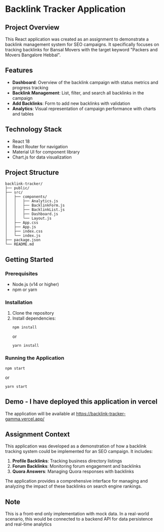 # Backlink Tracker Application

## Project Overview

This React application was created as an assignment to demonstrate a backlink management system for SEO campaigns. It specifically focuses on tracking backlinks for Bansal Movers with the target keyword "Packers and Movers Bangalore Hebbal".

## Features

- **Dashboard**: Overview of the backlink campaign with status metrics and progress tracking
- **Backlink Management**: List, filter, and search all backlinks in the campaign
- **Add Backlinks**: Form to add new backlinks with validation
- **Analytics**: Visual representation of campaign performance with charts and tables

## Technology Stack

- React 18
- React Router for navigation
- Material UI for component library
- Chart.js for data visualization

## Project Structure

```
backlink-tracker/
├── public/
├── src/
│   ├── components/
│   │   ├── Analytics.js
│   │   ├── BacklinkForm.js
│   │   ├── BacklinkList.js
│   │   ├── Dashboard.js
│   │   └── Layout.js
│   ├── App.css
│   ├── App.js
│   ├── index.css
│   └── index.js
├── package.json
└── README.md
```

## Getting Started

### Prerequisites

- Node.js (v14 or higher)
- npm or yarn

### Installation

1. Clone the repository
2. Install dependencies:
   ```
   npm install
   ```
   or
   ```
   yarn install
   ```

### Running the Application

```
npm start
```
or
```
yarn start
```
## Demo - I have deployed this application in vercel

The application will be available at https://backlink-tracker-gamma.vercel.app/

## Assignment Context

This application was developed as a demonstration of how a backlink tracking system could be implemented for an SEO campaign. It includes:

1. **Profile Backlinks**: Tracking business directory listings
2. **Forum Backlinks**: Monitoring forum engagement and backlinks
3. **Quora Answers**: Managing Quora responses with backlinks

The application provides a comprehensive interface for managing and analyzing the impact of these backlinks on search engine rankings.

## Note

This is a front-end only implementation with mock data. In a real-world scenario, this would be connected to a backend API for data persistence and real-time analytics
